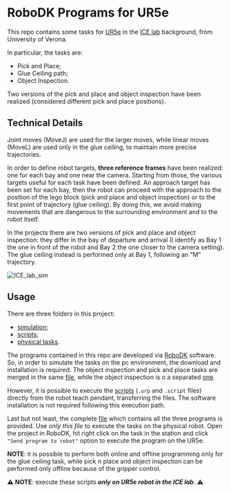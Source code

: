 # RoboDK Programs for UR5e

This repo contains some tasks for [UR5e](https://www.universal-robots.com/products/ur5-robot/) in the [ICE lab](https://www.icelab.di.univr.it/) background, from University of Verona. 

In particular, the tasks are: 
- Pick and Place;
- Glue Ceiling path;
- Object Inspection.

Two versions of the pick and place and object inspection have been realized (considered different pick and place positions). 

## Technical Details

Joint moves (MoveJ) are used for the larger moves, while linear moves (MoveL) are used only in the glue ceiling, to maintain more precise trajectories.

In order to define robot targets, __three reference frames__ have been realized: one for each bay and one near the camera. Starting from those, the various targets useful for each task have been defined. An approach target has been set for each bay, then the robot can proceed with the approach to the position of the lego block (pick and place and object inspection) or to the first point of trajectory (glue ceiling). By doing this, we avoid making movements that are dangerous to the surrounding environment and to the robot itself. 

In the projects there are two versions of pick and place and object inspection: they differ in the bay of departure and arrival (I identify as Bay 1 the one in front of the robot and Bay 2 the one closer to the camera setting). The glue ceiling instead is performed only at Bay 1, following an "M" trajectory. 

![ICE_lab_sim](https://user-images.githubusercontent.com/39372510/147255903-a3d13f86-5f91-41c8-922a-50614133d429.jpg)

## Usage

There are three folders in this project: 
- [simulation](/simulation);
- [scripts](/scripts);
- [physical tasks](/physical_tasks).

The programs contained in this repo are developed via [RoboDK](https://robodk.com) software. So, in order to simulate the tasks on the pc environment, the download and installation is required. The object inspection and pick and place tasks are merged in the same [file](simulation/pick_&_place.rdk), while the object inspection is o a separated [one](/simulation/glue_ceiling.rdk). 

However, it is possible to execute the [scripts](/scripts) (`.urp` and `.script` files) directly from the robot teach pendant, transferring the files. The software installation is not required following this execution path. 

Last but not least, the complete [file](/physical_tasks/elaborato.rdk) which contains all the three programs is provided. Use _only this file_ to execute the tasks on the physical robot. Open the project in RoboDK, hit right click on the task in the station and click `"Send program to robot"` option to execute the program on the UR5e. 

 __NOTE__: it is possible to perform both online and offline programming only for the glue ceiling task, while pick n place and object inspection can be performed only offline because of the gripper control. 

:warning: __NOTE__: execute these scripts ***only on UR5e robot in the ICE lab***. :warning:

